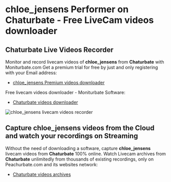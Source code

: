 # chloe_jensens Performer on Chaturbate - Free LiveCam videos downloader

## Chaturbate Live Videos Recorder

Monitor and record livecam videos of **chloe_jensens** from **Chaturbate** with Moniturbate.com
Get a premium trial for free by just and only registering with your Email address:
* [chloe_jensens Premium videos downloader](https://moniturbate.com/request-demo-licence-key.html)

Free livecam videos downloader - Moniturbate Software:
* [Chaturbate videos downloader](https://moniturbate.com/moniturbate-download-software.html)

![chloe_jensens livecam videos recorder](https://peachurnet.com/templates/moniturbate-software.png)


## Capture chloe_jensens videos from the Cloud and watch your recordings on Streaming

Without the need of downloading a software, capture **chloe_jensens** livecam videos from **Chaturbate** 100% online.
Watch Livecam archives from **Chaturbate** unlimitedly from thousands of existing recordings, only on Peachurbate.com and its websites network:
* [Chaturbate videos archives](https://peachurnet.com/)